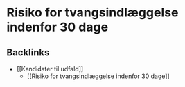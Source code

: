 # Risiko for tvangsindlæggelse indenfor 30 dage

## Backlinks
* [[Kandidater til udfald]]
	* [[Risiko for tvangsindlæggelse indenfor 30 dage]]

<!-- {BearID:78E6B6FB-4A55-4CE6-8D30-90FC9E8A4BA1-4241-000003921CBD626C} -->
